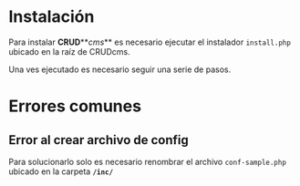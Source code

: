 # Instalación #

Para instalar **CRUD****_cms_** es necesario ejecutar el instalador `install.php` ubicado en la raíz de CRUDcms.

Una ves ejecutado es necesario seguir una serie de pasos.

# Errores comunes #

## Error al crear archivo de config ##
Para solucionarlo solo es necesario renombrar el archivo `conf-sample.php` ubicado en la carpeta **`/inc/`**